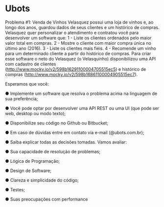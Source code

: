 # Ubots
Problema #1: Venda de Vinhos
Velasquez possui uma loja de vinhos e, ao longo dos anos, guardou dados de seus
clientes e um histórico de compras. Velasquez quer personalizar o atendimento e
contratou você para desenvolver um software que:
 1 - Liste os clientes ordenados pelo maior valor total em compras.
 2 - Mostre o cliente com maior compra única no último ano (2016).
 3 - Liste os clientes mais fiéis.
 4 - Recomende um vinho para um determinado cliente a partir do histórico
de compras.
Para criar esse software o neto do Velasquez (o Velasquinho) disponibilizou uma
API com cadastro de clientes
(http://www.mocky.io/v2/598b16291100004705515ec5) e histórico de compras
(http://www.mocky.io/v2/598b16861100004905515ec7).

Esperamos que você:

● Implemente um software que resolva o problema acima na linguagem de sua
preferência;

● Você pode optar por desenvolver uma API REST ou uma UI (que pode ser
web, desktop ou modo texto);

● Disponibilize seu código no Github ou Bitbucket;

● Em caso de dúvidas entre em contato via e-mail
(@ubots.com.br);

● Saiba explicar todas as decisões tomadas.
Vamos avaliar:

● Sua capacidade de resolução de problemas;

● Lógica de Programação;

● Design de Software;

● Clareza e simplicidade do código;

● Testes;

● Suas preocupações com performance

